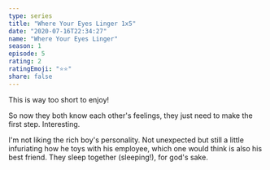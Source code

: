 ```yaml
--- 
type: series 
title: "Where Your Eyes Linger 1x5" 
date: "2020-07-16T22:34:27" 
name: "Where Your Eyes Linger" 
season: 1 
episode: 5 
rating: 2 
ratingEmoji: "⭐️⭐️" 
share: false 
---
```


This is way too short to enjoy!

So now they both know each other's feelings, they just need to make the first step. Interesting.

I'm not liking the rich boy's personality. Not unexpected but still a little infuriating how he toys with his employee, which one would think is also his best friend. They sleep together (sleeping!), for god's sake.
